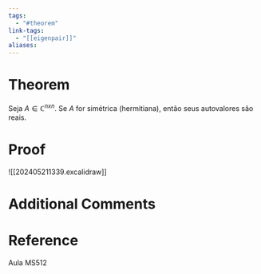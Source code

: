 ```yaml
---
tags:
  - "#theorem"
link-tags:
  - "[[eigenpair]]"
aliases:
---
```

# Theorem
Seja $A \in \mathbb{C}^{nxn}$. Se $A$ for simétrica (hermitiana), então seus autovalores são reais.

# Proof

![[202405211339.excalidraw]]
# Additional Comments


# Reference 
Aula MS512





